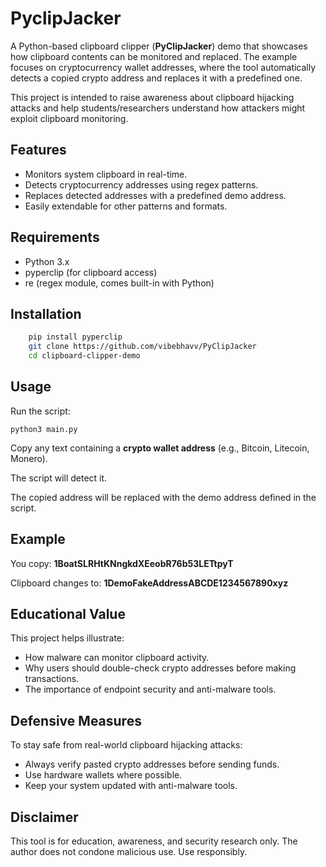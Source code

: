 
# PyclipJacker
A Python-based clipboard clipper (**PyClipJacker**) demo that showcases how clipboard contents can be monitored and replaced.
The example focuses on cryptocurrency wallet addresses, where the tool automatically detects a copied crypto address and replaces it with a predefined one.

This project is intended to raise awareness about clipboard hijacking attacks and help students/researchers understand how attackers might exploit clipboard monitoring.

## Features
- Monitors system clipboard in real-time.
- Detects cryptocurrency addresses using regex patterns.
- Replaces detected addresses with a predefined demo address.
- Easily extendable for other patterns and formats.

## Requirements

- Python 3.x
- pyperclip (for clipboard access)
- re (regex module, comes built-in with Python)

## Installation
```bash
    pip install pyperclip
    git clone https://github.com/vibebhavv/PyClipJacker
    cd clipboard-clipper-demo
```

## Usage

Run the script:

`python3 main.py`

Copy any text containing a **crypto wallet address** (e.g., Bitcoin, Litecoin, Monero).

The script will detect it.

The copied address will be replaced with the demo address defined in the script.

## Example

You copy: **1BoatSLRHtKNngkdXEeobR76b53LETtpyT**

Clipboard changes to: **1DemoFakeAddressABCDE1234567890xyz**

## Educational Value

This project helps illustrate:
- How malware can monitor clipboard activity.
- Why users should double-check crypto addresses before making transactions.
- The importance of endpoint security and anti-malware tools.

## Defensive Measures

To stay safe from real-world clipboard hijacking attacks:

- Always verify pasted crypto addresses before sending funds.
- Use hardware wallets where possible.
- Keep your system updated with anti-malware tools.

## Disclaimer

This tool is for education, awareness, and security research only.
The author does not condone malicious use.
Use responsibly.
